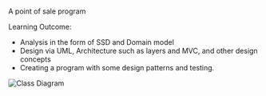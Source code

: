 #
A point of sale program

Learning Outcome:

- Analysis in the form of SSD and Domain model
- Design via UML, Architecture such as layers and MVC, and other design concepts
- Creating a program with some design patterns and testing.

![Class Diagram](https://user-images.githubusercontent.com/71021972/120864938-5ad68180-c58d-11eb-8adb-61eb5868ee1e.png)



